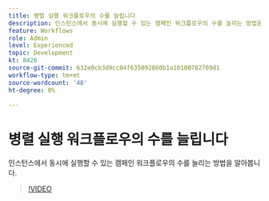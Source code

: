 ```yaml
---
title: 병렬 실행 워크플로우의 수를 늘립니다
description: 인스턴스에서 동시에 실행할 수 있는 캠페인 워크플로우의 수를 늘리는 방법을 알아봅니다.
feature: Workflows
role: Admin
level: Experienced
topic: Development
kt: 8426
source-git-commit: 632e0cb3d9cc04f635092860b1a10100782709d1
workflow-type: tm+mt
source-wordcount: '48'
ht-degree: 0%

---
```



# 병렬 실행 워크플로우의 수를 늘립니다

인스턴스에서 동시에 실행할 수 있는 캠페인 워크플로우의 수를 늘리는 방법을 알아봅니다.

>[!VIDEO](https://video.tv.adobe.com/v/335982?quality=12)
